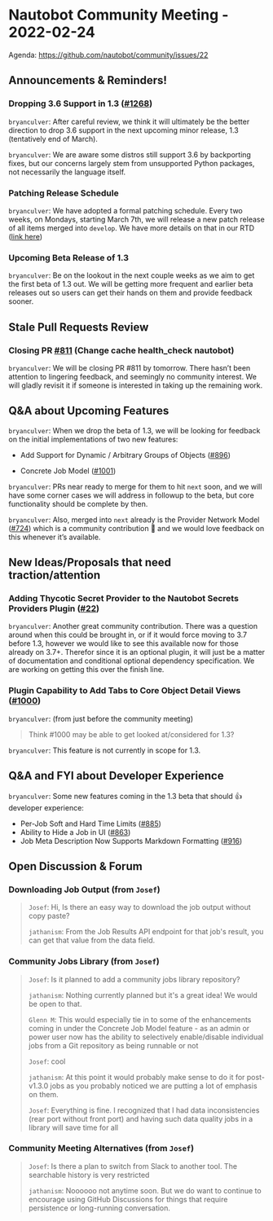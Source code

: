 # Nautobot Community Meeting - 2022-02-24 

Agenda: https://github.com/nautobot/community/issues/22

## Announcements & Reminders!

### Dropping 3.6 Support in 1.3 ([#1268](https://github.com/nautobot/nautobot/issues/1268))

`bryanculver`: After careful review, we think it will ultimately be the better direction to drop 3.6 support in the next upcoming minor release, 1.3 (tentatively end of March).

`bryanculver`: We are aware some distros still support 3.6 by backporting fixes, but our concerns largely stem from unsupported Python packages, not necessarily the language itself.

### Patching Release Schedule

`bryanculver`: We have adopted a formal patching schedule. Every two weeks, on Mondays, starting March 7th, we will release a new patch release of all items merged into `develop`. We have more details on that in our RTD ([link here](https://nautobot.readthedocs.io/en/stable/development/#patch-releases))

### Upcoming Beta Release of 1.3

`bryanculver`: Be on the lookout in the next couple weeks as we aim to get the first beta of 1.3 out. We will be getting more frequent and earlier beta releases out so users can get their hands on them and provide feedback sooner.

## Stale Pull Requests Review

### Closing PR [#811](https://github.com/nautobot/nautobot/pull/811) (Change cache health_check nautobot)

`bryanculver`: We will be closing PR #811 by tomorrow. There hasn’t been attention to lingering feedback, and seemingly no community interest. We will gladly revisit it if someone is interested in taking up the remaining work.

## Q&A about Upcoming Features

`bryanculver`: When we drop the beta of 1.3, we will be looking for feedback on the initial implementations of two new features:

- Add Support for Dynamic / Arbitrary Groups of Objects ([#896](https://github.com/nautobot/nautobot/issues/896))

- Concrete Job Model ([#1001](https://github.com/nautobot/nautobot/issues/1001))

`bryanculver`: PRs near ready to merge for them to hit `next` soon, and we will have some corner cases we will address in followup to the beta, but core functionality should be complete by then.

`bryanculver`: Also, merged into `next` already is the Provider Network Model ([#724](https://github.com/nautobot/nautobot/issues/724)) which is a community contribution :tada: and we would love feedback on this whenever it’s available.

## New Ideas/Proposals that need traction/attention

### Adding Thycotic Secret Provider to the Nautobot Secrets Providers Plugin ([#22](https://github.com/nautobot/nautobot-plugin-secrets-providers/pull/22))

`bryanculver`: Another great community contribution. There was a question around when this could be brought in, or if it would force moving to 3.7 before 1.3, however we would like to see this available now for those already on 3.7+. Therefor since it is an optional plugin, it will just be a matter of documentation and conditional optional dependency specification. We are working on getting this over the finish line.

### Plugin Capability to Add Tabs to Core Object Detail Views ([#1000](https://github.com/nautobot/nautobot/issues/1000))

`bryanculver`: (from just before the community meeting)

> Think #1000 may be able to get looked at/considered for 1.3?

`bryanculver`: This feature is not currently in scope for 1.3.

## Q&A and FYI about Developer Experience

`bryanculver`: Some new features coming in the 1.3 beta that should :+1: developer experience:

- Per-Job Soft and Hard Time Limits ([#885](https://github.com/nautobot/nautobot/issues/885))
- Ability to Hide a Job in UI ([#863](https://github.com/nautobot/nautobot/issues/863))
- Job Meta Description Now Supports Markdown Formatting ([#916](https://github.com/nautobot/nautobot/issues/916))

## Open Discussion & Forum

### Downloading Job Output (from `Josef`)

> `Josef`: Hi, Is there an easy way to download the job output without copy paste?
> 
> `jathanism`: From the Job Results API endpoint for that job's result, you can get that value from the data field.

### Community Jobs Library (from `Josef`)

> `Josef`: Is it planned to add a community jobs library repository?
> 
> `jathanism`: Nothing currently planned but it's a great idea! We would be open to that.
> 
> `Glenn M`: This would especially tie in to some of the enhancements coming in under the Concrete Job Model feature - as an admin or power user now has the ability to selectively enable/disable individual jobs from a Git repository as being runnable or not
> 
> `Josef`: cool
> 
> `jathanism`: At this point it would probably make sense to do it for post-v1.3.0 jobs as you probably noticed we are putting a lot of emphasis on them.
> 
> `Josef`: Everything is fine. I recognized that I had data inconsistencies (rear port without front port) and having such data quality jobs in a library will save time for all

### Community Meeting Alternatives (from `Josef`)

> `Josef`: Is there a plan to switch from Slack to another tool. The searchable history is very restricted
> 
> `jathanism`: Noooooo not anytime soon. But we do want to continue to encourage using GitHub Discussions for things that require persistence or long-running conversation.